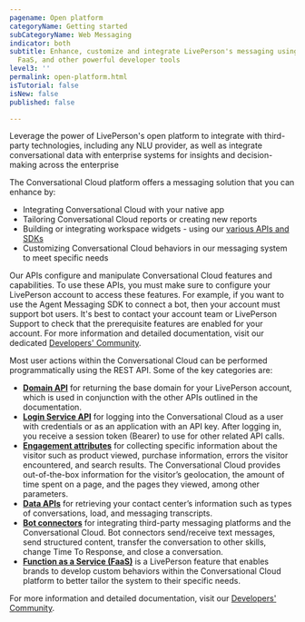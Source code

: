 ```yaml
---
pagename: Open platform
categoryName: Getting started
subCategoryName: Web Messaging
indicator: both
subtitle: Enhance, customize and integrate LivePerson's messaging using APIs, SDKs,
  FaaS, and other powerful developer tools
level3: ''
permalink: open-platform.html
isTutorial: false
isNew: false
published: false

---
```

Leverage the power of LivePerson's open platform to integrate with third-party technologies, including any NLU provider, as well as integrate conversational data with enterprise systems for insights and decision-making across the enterprise

The Conversational Cloud platform offers a messaging solution that you can enhance by:

* Integrating Conversational Cloud with your native app
* Tailoring Conversational Cloud reports or creating new reports
* Building or integrating workspace widgets - using our [various APIs and SDKs](https://developers.liveperson.com/index.html)
* Customizing Conversational Cloud behaviors in our messaging system to meet specific needs

Our APIs configure and manipulate Conversational Cloud features and capabilities. To use these APIs, you must make sure to configure your LivePerson account to access these features. For example, if you want to use the Agent Messaging SDK to connect a bot, then your account must support bot users. It's best to contact your account team or LivePerson Support to check that the prerequisite features are enabled for your account. For more information and detailed documentation, visit our dedicated [Developers' Community](https://developers.liveperson.com/index.html).

Most user actions within the Conversational Cloud can be performed programmatically using the REST API. Some of the key categories are:

* [**Domain API**](https://developers.liveperson.com/essential-resources-domain-api.html) for returning the base domain for your LivePerson account, which is used in conjunction with the other APIs outlined in the documentation.
* [**Login Service API**](https://developers.liveperson.com/login-service-api-overview.html) for logging into the Conversational Cloud as a user with credentials or as an application with an API key. After logging in, you receive a session token (Bearer) to use for other related API calls.
* [**Engagement attributes**](https://developers.liveperson.com/essential-resources-engagement-attributes.html) for collecting specific information about the visitor such as product viewed, purchase information, errors the visitor encountered, and search results. The Conversational Cloud provides out-of-the-box information for the visitor’s geolocation, the amount of time spent on a page, and the pages they viewed, among other parameters.
* [**Data APIs**](https://developers.liveperson.com/essential-resources-data-apis.html) for retrieving your contact center’s information such as types of conversations, load, and messaging transcripts.
* [**Bot connectors**](https://developers.liveperson.com/bot-connectors-getting-started.html) for integrating third-party messaging platforms and the Conversational Cloud. Bot connectors send/receive text messages, send structured content, transfer the conversation to other skills, change Time To Response, and close a conversation.
* [**Function as a Service (FaaS)**](https://developers.liveperson.com/function-as-a-service-overview.html) is a LivePerson feature that enables brands to develop custom behaviors within the Conversational Cloud platform to better tailor the system to their specific needs.

For more information and detailed documentation, visit our  [Developers' Community](https://developers.liveperson.com/index.html).
